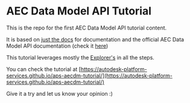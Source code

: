 # AEC Data Model API Tutorial

This is the repo for the first AEC Data Model API tutorial content.

It is based on [just the docs](https://just-the-docs.com) for documentation and the official AEC Data Model API documentation (check it [here](https://aps.autodesk.com/developer/overview/aec-data-model-api))

This tutorial leverages mostly the [Explorer's](https://aecdatamodel-explorer.autodesk.io) in all the steps.

You can check the tutorial at [https://autodesk-platform-services.github.io/aps-aecdm-tutorial/](https://autodesk-platform-services.github.io/aps-aecdm-tutorial/)

Give it a try and let us know your opinion :)
